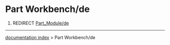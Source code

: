 # Part Workbench/de
1.  REDIRECT [Part\_Module/de](Part_Module/de.md)

---
[documentation index](../README.md) > Part Workbench/de
